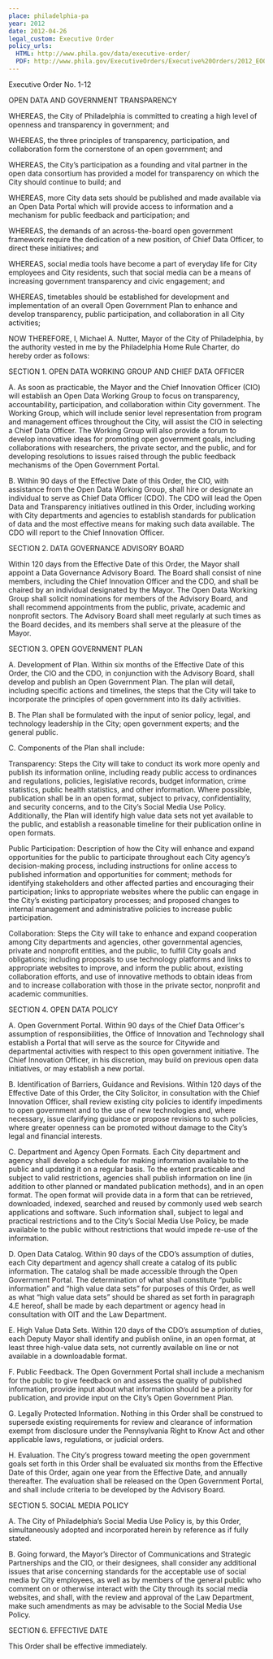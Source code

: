 ```yaml
---
place: philadelphia-pa
year: 2012
date: 2012-04-26
legal_custom: Executive Order
policy_urls:
  HTML: http://www.phila.gov/data/executive-order/
  PDF: http://www.phila.gov/ExecutiveOrders/Executive%20Orders/2012_EO01-12.pdf
---
```


Executive Order No. 1-12

<p/> <p>OPEN DATA AND GOVERNMENT TRANSPARENCY</p> <p>WHEREAS, the City of Philadelphia is committed to creating a high level of openness and transparency in government; and</p> <p>WHEREAS, the three principles of transparency, participation, and collaboration form the cornerstone of an open government; and</p> <p>WHEREAS, the City’s participation as a founding and vital partner in the open data consortium has provided a model for transparency on which the City should continue to build; and</p> <p>WHEREAS, more City data sets should be published and made available via an Open Data Portal which will provide access to information and a mechanism for public feedback and participation; and</p> <p>WHEREAS, the demands of an across-the-board open government framework require the dedication of a new position, of Chief Data Officer, to direct these initiatives; and</p> <p>WHEREAS, social media tools have become a part of everyday life for City employees and City residents, such that social media can be a means of increasing government transparency and civic engagement; and</p> <p>WHEREAS, timetables should be established for development and implementation of an overall Open Government Plan to enhance and develop transparency, public participation, and collaboration in all City activities;</p> <p>NOW THEREFORE, I, Michael A. Nutter, Mayor of the City of Philadelphia, by the authority vested in me by the Philadelphia Home Rule Charter, do hereby order as follows:</p> <p>SECTION 1. OPEN DATA WORKING GROUP AND CHIEF DATA OFFICER</p> <p>A. As soon as practicable, the Mayor and the Chief Innovation Officer (CIO) will establish an Open Data Working Group to focus on transparency, accountability, participation, and collaboration within City government. The Working Group, which will include senior level representation from program and management offices throughout the City, will assist the CIO in selecting a Chief Data Officer. The Working Group will also provide a forum to develop innovative ideas for promoting open government goals, including collaborations with researchers, the private sector, and the public, and for developing resolutions to issues raised through the public feedback mechanisms of the Open Government Portal.</p> <p>B. Within 90 days of the Effective Date of this Order, the CIO, with assistance from the Open Data Working Group, shall hire or designate an individual to serve as Chief Data Officer (CDO). The CDO will lead the Open Data and Transparency initiatives outlined in this Order, including working with City departments and agencies to establish standards for publication of data and the most effective means for making such data available. The CDO will report to the Chief Innovation Officer.</p> <p>SECTION 2. DATA GOVERNANCE ADVISORY BOARD</p> <p>Within 120 days from the Effective Date of this Order, the Mayor shall appoint a Data Governance Advisory Board. The Board shall consist of nine members, including the Chief Innovation Officer and the CDO, and shall be chaired by an individual designated by the Mayor. The Open Data Working Group shall solicit nominations for members of the Advisory Board, and shall recommend appointments from the public, private, academic and nonprofit sectors. The Advisory Board shall meet regularly at such times as the Board decides, and its members shall serve at the pleasure of the Mayor.</p> <p>SECTION 3. OPEN GOVERNMENT PLAN</p> <p>A. Development of Plan. Within six months of the Effective Date of this Order, the CIO and the CDO, in conjunction with the Advisory Board, shall develop and publish an Open Government Plan. The plan will detail, including specific actions and timelines, the steps that the City will take to incorporate the principles of open government into its daily activities.</p> <p>B. The Plan shall be formulated with the input of senior policy, legal, and technology leadership in the City; open government experts; and the general public.</p> <p>C. Components of the Plan shall include:</p> <p>Transparency: Steps the City will take to conduct its work more openly and publish its information online, including ready public access to ordinances and regulations, policies, legislative records, budget information, crime statistics, public health statistics, and other information. Where possible, publication shall be in an open format, subject to privacy, confidentiality, and security concerns, and to the City’s Social Media Use Policy. Additionally, the Plan will identify high value data sets not yet available to the public, and establish a reasonable timeline for their publication online in open formats.</p> <p>Public Participation: Description of how the City will enhance and expand opportunities for the public to participate throughout each City agency’s decision-making process, including instructions for online access to published information and opportunities for comment; methods for identifying stakeholders and other affected parties and encouraging their participation; links to appropriate websites where the public can engage in the City’s existing participatory processes; and proposed changes to internal management and administrative policies to increase public participation.</p> <p>Collaboration: Steps the City will take to enhance and expand cooperation among City departments and agencies, other governmental agencies, private and nonprofit entities, and the public, to fulfill City goals and obligations; including proposals to use technology platforms and links to appropriate websites to improve, and inform the public about, existing collaboration efforts, and use of innovative methods to obtain ideas from and to increase collaboration with those in the private sector, nonprofit and academic communities.</p> <p>SECTION 4. OPEN DATA POLICY</p> <p>A. Open Government Portal. Within 90 days of the Chief Data Officer's assumption of responsibilities, the Office of Innovation and Technology shall establish a Portal that will serve as the source for Citywide and departmental activities with respect to this open government initiative. The Chief Innovation Officer, in his discretion, may build on previous open data initiatives, or may establish a new portal.</p> <p>B. Identification of Barriers, Guidance and Revisions. Within 120 days of the Effective Date of this Order, the City Solicitor, in consultation with the Chief Innovation Officer, shall review existing city policies to identify impediments to open government and to the use of new technologies and, where necessary, issue clarifying guidance or propose revisions to such policies, where greater openness can be promoted without damage to the City’s legal and financial interests.</p> <p>C. Department and Agency Open Formats. Each City department and agency shall develop a schedule for making information available to the public and updating it on a regular basis. To the extent practicable and subject to valid restrictions, agencies shall publish information on line (in addition to other planned or mandated publication methods), and in an open format. The open format will provide data in a form that can be retrieved, downloaded, indexed, searched and reused by commonly used web search applications and software. Such information shall, subject to legal and practical restrictions and to the City’s Social Media Use Policy, be made available to the public without restrictions that would impede re-use of the information.</p> <p>D. Open Data Catalog. Within 90 days of the CDO’s assumption of duties, each City department and agency shall create a catalog of its public information. The catalog shall be made accessible through the Open Government Portal. The determination of what shall constitute “public information” and “high value data sets” for purposes of this Order, as well as what “high value data sets” should be shared as set forth in paragraph 4.E hereof, shall be made by each department or agency head in consultation with OIT and the Law Department.</p> <p>E. High Value Data Sets. Within 120 days of the CDO’s assumption of duties, each Deputy Mayor shall identify and publish online, in an open format, at least three high-value data sets, not currently available on line or not available in a downloadable format.</p> <p>F. Public Feedback. The Open Government Portal shall include a mechanism for the public to give feedback on and assess the quality of published information, provide input about what information should be a priority for publication, and provide input on the City’s Open Government Plan.</p> <p>G. Legally Protected Information. Nothing in this Order shall be construed to supersede existing requirements for review and clearance of information exempt from disclosure under the Pennsylvania Right to Know Act and other applicable laws, regulations, or judicial orders.</p> <p>H. Evaluation. The City’s progress toward meeting the open government goals set forth in this Order shall be evaluated six months from the Effective Date of this Order, again one year from the Effective Date, and annually thereafter. The evaluation shall be released on the Open Government Portal, and shall include criteria to be developed by the Advisory Board.</p> <p>SECTION 5. SOCIAL MEDIA POLICY</p> <p>A. The City of Philadelphia’s Social Media Use Policy is, by this Order, simultaneously adopted and incorporated herein by reference as if fully stated.</p> <p>B. Going forward, the Mayor’s Director of Communications and Strategic Partnerships and the CIO, or their designees, shall consider any additional issues that arise concerning standards for the acceptable use of social media by City employees, as well as by members of the general public who comment on or otherwise interact with the City through its social media websites, and shall, with the review and approval of the Law Department, make such amendments as may be advisable to the Social Media Use Policy.</p> <p>SECTION 6. EFFECTIVE DATE</p> <p>This Order shall be effective immediately.</p> <p/> <p/>
